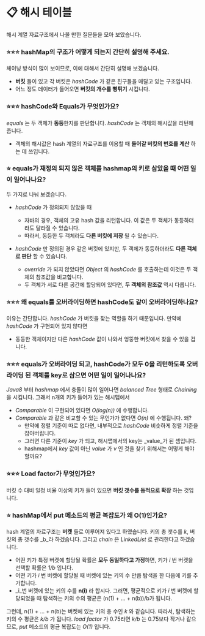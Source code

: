 #  📋 해시 테이블
해시 계열 자료구조에서 나올 만한 질문들을 모아 보았습니다.

### ⭐⭐⭐ hashMap의 구조가 어떻게 되는지 간단히 설명해 주세요.
체이닝 방식이 많이 보이므로, 이에 대해서 간단히 설명해 보겠습니다.
* **버킷** 들이 있고 각 버킷은 _hashCode_ 가 같은 친구들을 매달고 있는 구조입니다. 
* 어느 정도 데이터가 들어오면 **버킷의 개수를 뻥튀기** 시킵니다.
 
### ⭐⭐⭐ hashCode와 Equals가 무엇인가요?
_equals_ 는 두 객체가 **동등**한지를 판단합니다. _hashCode_ 는 객체의 해시값을 리턴해 줍니다.
* 객체의 해시값은 hash 계열의 자료구조를 이용할 때 **들어갈 버킷의 번호를 계산** 하는 데 쓰입니다.


### ⭐ equals가 재정의 되지 않은 객체를 hashmap의 키로 삼았을 때 어떤 일이 일어나나요?
두 가지로 나눠 보겠습니다.
* _hashCode_ 가 정의되지 않았을 때
  * 자바의 경우, 객체의 고유 hash 값을 리턴합니다. 이 값은 두 객체가 동등하더라도 달라질 수 있습니다.
  * 따라서, 동등한 두 객체라도 **다른 버킷에 저장** 될 수 있습니다.

* _hashCode_ 만 정의된 경우 같은 버킷에 있지만, 두 객체가 동등하더라도 **다른 객체로 판단** 할 수 있습니다.
  * _override_ 가 되지 않았다면 _Object_ 의 _hashCode_ 를 호출하는데 이것은 두 객체의 참조값을 비교합니다.
  * 두 객체가 서로 다른 공간에 할당되어 있다면, **두 객체의 참조값** 역시 다릅니다.

### ⭐⭐⭐ 왜 equals를 오버라이딩하면 hashCode도 같이 오버라이딩하나요?
이유는 간단합니다. _hashCode_ 가 버킷을 찾는 역할을 하기 때문입니다. 만약에 _hashCode_ 가 구현되어 있지 않다면
* 동등한 객체이지만 다른 _hashCode_ 값이 나와서 엉뚱한 버킷에서 찾을 수 있을 겁니다.

### ⭐⭐⭐ equals가 오버라이딩 되고, hashCode가 모두 0을 리턴하도록 오버라이딩 된 객체를 key로 삼으면 어떤 일이 일어나나요?
_Java8_ 부터 _hashmap_ 에서 충돌이 많이 일어나면 _balanced Tree_ 형태로 _Chaining_ 을 시킵니다. 그래서 n개의 키가 들어가 있는 해시맵에서
* _Comparable_ 이 구현되어 있다면 _O(log(n))_ 에 수행합니다.
* _Comparable_ 과 같은 비교할 수 있는 무언가가 없다면 _O(n)_ 에 수행됩니다. 왜? 
  * 만약에 정렬 기준이 따로 없다면, 내부적으로 _hashCode_ 비슷하게 정렬 기준을 잡아버립니다.
  * 그러면 다른 기준이 _key_ 가 되고, 해시맵에서의 key는 _value_가 된 셈입니다.
  * hashmap에서 _key_ 값이 아닌 _value_ 가 _v_ 인 것을 찾기 위해서는 어떻게 해야 할까요?

### ⭐⭐⭐ Load factor가 무엇인가요?
버킷 수 대비 일정 비율 이상의 키가 들어 있으면 **버킷 갯수를 동적으로 확장** 하는 것입니다.

### ⭐ hashMap에서 put 메소드의 평균 복잡도가 왜 O(1)인가요?
hash 계열의 자료구조는 **버켓** 들로 이루어져 있다고 하였습니다. 키의 총 갯수를 _k_, 버킷의 총 갯수를 _b_라 하겠습니다. 그리고 _chain_ 은 _LinkedList_ 로 관리한다고 하겠습니다.

* 어떤 키가 특정 버켓에 할당될 확률은 **모두 동일하다고 가정**하면, 키가 _i_ 번 버켓을 선택할 확률은 _1/b_ 입니다.
* 어떤 키가 _i_ 번 버켓에 할당될 때 버켓에 있는 키의 수 만큼 탐색을 한 다음에 키를 추가합니다. 
* _i_번 버켓에 있는 키의 수를 **n(i)** 라 합시다. 그러면, 평균적으로 키가 _i_ 번 버켓에 할당되었을 때 탐색하는 키의 수의 평균은 (n(1) + ... + n(b))/b가 됩니다.

그런데, n(1) + ... + n(b)는 버켓에 있는 키의 총 수인 _k_ 와 같습니다. 따라서, 탐색하는 키의 수 평균은 _k/b_ 가 됩니다.
_load factor_ 가 0.75라면 _k/b_ 는 0.75보다 작거나 같으므로, _put_ 메소드의 평균 복잡도는 _O(1)_ 입니다.